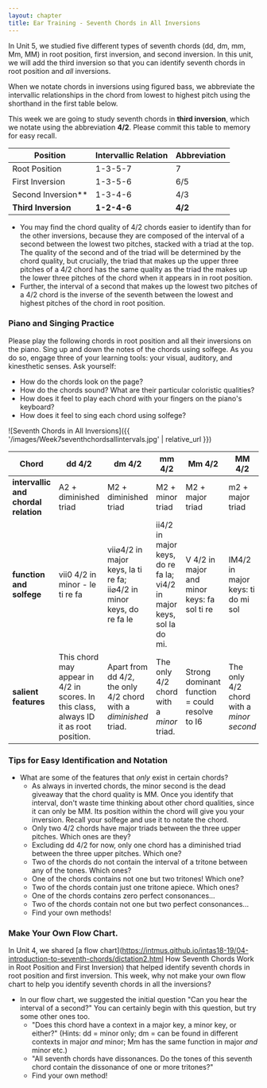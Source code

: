 ```yaml
---
layout: chapter
title: Ear Training - Seventh Chords in All Inversions
---
```


In Unit 5, we studied five different types of seventh chords (dd, dm, mm, Mm, MM) in root position, first inversion, and second inversion. In this unit, we will add the third inversion so that you can identify seventh chords in root position and *all* inversions.

When we notate chords in inversions using figured bass, we abbreviate the intervallic relationships in the chord from lowest to highest pitch using the shorthand in the first table below.

This week we are going to study seventh chords in **third inversion**, which we notate using the abbreviation **4/2**. Please commit this table to memory for easy recall.

Position  |  Intervallic Relation  |  Abbreviation
---  |  ---  |  --- 
Root Position  |  1-3-5-7 |   7   
First Inversion  |  1-3-5-6  |  6/5   
Second Inversion**   |   1-3-4-6   |   4/3   
**Third Inversion**   |   **1-2-4-6**   |   **4/2**   

- You may find the chord quality of 4/2 chords easier to identify than for the other inversions, because they are composed of the interval of a second between the lowest two pitches, stacked with a triad at the top. The quality of the second and of the triad will be determined by the chord quality, but crucially, the triad that makes up the upper three pitches of a 4/2 chord has the same quality as the triad the makes up the lower three pitches of the chord when it appears in in root position. 
- Further, the interval of a second that makes up the lowest two pitches of a 4/2 chord is the inverse of the seventh between the lowest and highest pitches of the chord in root position.


### Piano and Singing Practice

Please play the following chords in root position and all their inversions on the piano. Sing up and down the notes of the chords using solfege. As you do so, engage three of your learning tools: your visual, auditory, and kinesthetic senses. Ask yourself:

- How do the chords look on the page?
- How do the chords sound? What are their particular coloristic qualities?
- How does it feel to play each chord with your fingers on the piano's keyboard?
- How does it feel to sing each chord using solfege?

![Seventh Chords in All Inversions]({{ '/images/Week7seventhchordsallintervals.jpg' | relative_url }})

Chord   |   dd 4/2   |   dm 4/2   |   mm 4/2   |   Mm 4/2   |   MM 4/2   
---   |   ---   |   ---   |   ---   |   ---   |   ---   |
**intervallic and chordal relation**   |   A2 + diminished triad   |   M2 + diminished triad   |   M2 + minor triad   |   M2 + major triad   |   m2 + major triad   
**function and solfege**   |   vii0 4/2 in minor - le ti re fa   |   vii⌀4/2 in major keys, la ti re fa; ii⌀4/2 in minor keys, do re fa le   |   ii4/2 in major keys, do re fa la; vi4/2 in major keys, sol la do mi.   |   V 4/2 in major and minor keys: fa sol ti re   |  IM4/2 in major keys: ti do mi sol   
**salient features**   |   This chord may appear in 4/2 in scores. In this class, always ID it as root position.   |   Apart from dd 4/2, the only 4/2 chord with a *diminished* triad.   |   The only 4/2 chord with a *minor* triad.   |   Strong dominant function = could resolve to I6   |   The only 4/2 chord with a *minor second*  


### Tips for Easy Identification and Notation

- What are some of the features that *only* exist in certain chords?
   - As always in inverted chords, the minor second is the dead giveaway that the chord quality is MM. Once you identify that interval, don't waste time thinking about other chord qualities, since it can only be MM. Its position within the chord will give you your inversion. Recall your solfege and use it to notate the chord.
   - Only two 4/2 chords have major triads between the three upper pitches. Which ones are they?
   - Excluding dd 4/2 for now, only one chord has a diminished triad between the three upper pitches. Which one?
   - Two of the chords do not contain the interval of a tritone between any of the tones. Which ones?
   - One of the chords contains not one but two tritones! Which one?
   - Two of the chords contain just one tritone apiece. Which ones?
   - One of the chords contains zero perfect consonances...
   - Two of the chords contain not one but two perfect consonances...
   - Find your own methods!

### Make Your Own Flow Chart.

In Unit 4, we shared [a flow chart](https://intmus.github.io/intas18-19/04-introduction-to-seventh-chords/dictation2.html How Seventh Chords Work in Root Position and First Inversion) that helped identify seventh chords in root position and first inversion. This week, why not make your own flow chart to help you identify seventh chords in all the inversions?

- In our flow chart, we suggested the initial question "Can you hear the interval of a second?" You can certainly begin with this question, but try some other ones too.
   - "Does this chord have a context in a major key, a minor key, or either?" (Hints: dd = minor only; dm = can be found in different contexts in major *and* minor; Mm has the same function in major *and* minor etc.)
   - "All seventh chords have dissonances. Do the tones of this seventh chord contain the dissonance of one or more tritones?"
   - Find your own method!